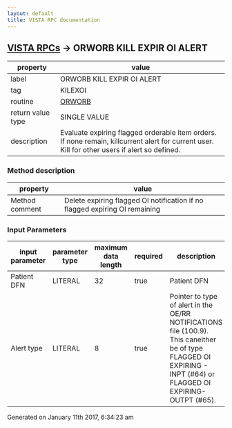 ```yaml
---
layout: default
title: VISTA RPC documentation
---
```




## [VISTA RPCs](TableOfContent.md) &#8594; ORWORB KILL EXPIR OI ALERT 

 property | value 
--- | --- 
 label | ORWORB KILL EXPIR OI ALERT
 tag | KILEXOI
 routine | [ORWORB](http://code.osehra.org/dox/Routine_ORWORB_source.html)
 return value type | SINGLE VALUE
 description | Evaluate expiring flagged orderable item orders. If none remain, killcurrent alert for current user.  Kill for other users if alert so defined.


### Method description

 property | value 
--- | --- 
 Method comment | Delete expiring flagged OI notification if no flagged expiring OI remaining

### Input Parameters

| input parameter | parameter type | maximum data length | required | description | 
| --- | --- | --- | --- | --- | 
| Patient DFN | LITERAL | 32 | true | Patient DFN | 
| Alert type | LITERAL | 8 | true | Pointer to type of alert in the OE/RR NOTIFICATIONS file (100.9). This caneither be of type FLAGGED OI EXPIRING - INPT (#64) or FLAGGED OI EXPIRING- OUTPT (#65). | 




Generated on January 11th 2017, 6:34:23 am